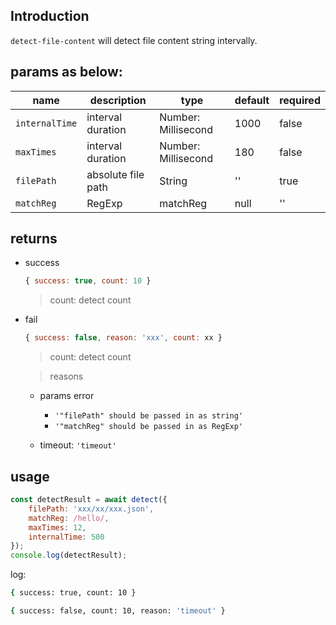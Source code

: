## Introduction

`detect-file-content` will detect file content string intervally.

## params as below:

name | description | type | default | required
---- | ---- | ---- | ---- | ----
`internalTime` | interval duration | Number: Millisecond | 1000 | false
`maxTimes` | interval duration | Number: Millisecond | 180 | false 
`filePath` | absolute file path | String | '' | true
`matchReg` | RegExp | matchReg | null | '' | true

## returns

+   success

    ```js
    { success: true, count: 10 }
    ```

    >   count: detect count

+   fail

    ```js
    { success: false, reason: 'xxx', count: xx }
    ```

    >   count: detect count

    >   reasons

    +   params error
        
        +   `'"filePath" should be passed in as string'`
        +   `'"matchReg" should be passed in as RegExp'`

    +   timeout: `'timeout'`

## usage

```js
const detectResult = await detect({ 
    filePath: 'xxx/xx/xxx.json', 
    matchReg: /hello/, 
    maxTimes: 12, 
    internalTime: 500 
});
console.log(detectResult);
```

log:

```bash
{ success: true, count: 10 }
```


```bash
{ success: false, count: 10, reason: 'timeout' }
```